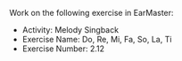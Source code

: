 Work on the following exercise in EarMaster:
- Activity: Melody Singback
- Exercise Name: Do, Re, Mi, Fa, So, La, Ti
- Exercise Number: 2.12
